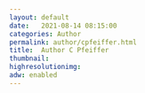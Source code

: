 ```yaml
---
layout: default
date:   2021-08-14 08:15:00
categories: Author
permalink: author/cpfeiffer.html
title:  Author C Pfeiffer
thumbnail: 
highresolutionimg: 
adw: enabled
---
```

